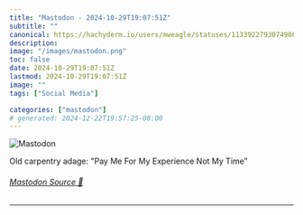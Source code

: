```yaml
---
title: "Mastodon - 2024-10-29T19:07:51Z"
subtitle: ""
canonical: https://hachyderm.io/users/mweagle/statuses/113392279307490830
description:
image: "/images/mastodon.png"
toc: false
date: 2024-10-29T19:07:51Z
lastmod: 2024-10-29T19:07:51Z
image: ""
tags: ["Social Media"]

categories: ["mastodon"]
# generated: 2024-12-22T19:57:25-08:00
---
```

![Mastodon](/images/mastodon.png)

<p>Old carpentry adage: &quot;Pay Me For My Experience Not My Time”</p>


###### [Mastodon Source 🐘](https://hachyderm.io/@mweagle/113392279307490830)

___
